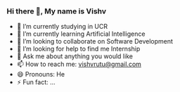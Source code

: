 ### Hi there 👋, My name is Vishv


<!-- **vishvpatel30/vishvpatel30** is a ✨ _special_ ✨ repository because its `README.md` (this file) appears on your GitHub profile. -->

<!-- Here are some ideas to get you started: -->

- 🔭 I’m currently studying in UCR
- 🌱 I’m currently learning Artificial Intelligence
- 👯 I’m looking to collaborate on Software Development
- 🤔 I’m looking for help to find me Internship
- 💬 Ask me about anything you would like
- 📫 How to reach me: vishvrutu@gmail.com
- 😄 Pronouns: He
- ⚡ Fun fact: ...
